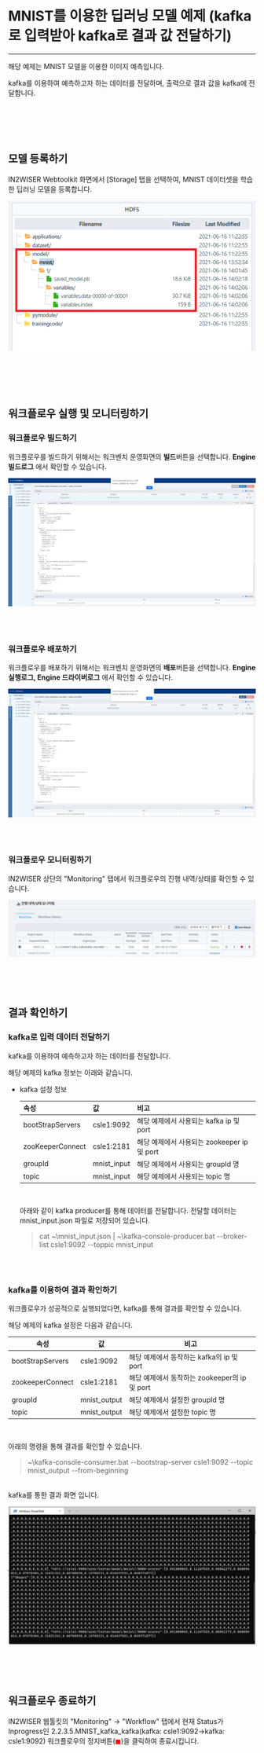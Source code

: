 # MNIST를 이용한 딥러닝 모델 예제 (kafka로 입력받아 kafka로 결과 값 전달하기) 
---

해당 예제는 MNIST 모델을 이용한 이미지 예측입니다. 

kafka를 이용하여 예측하고자 하는 데이터를 전달하며, 출력으로 결과 값을 kafka에 전달합니다.

<br/><br/>

<br/>


## 모델 등록하기 
IN2WISER Webtoolkit 화면에서 [Storage] 탭을 선택하여, MNIST 데이터셋을 학습한 딥러닝 모델을 등록합니다.

![모델등록하기](./images/2.2.3.1.register_model.png)

<br/><br/>

<br/>

## 워크플로우 실행 및 모니터링하기
<h3>워크플로우 빌드하기</h3>

워크플로우를 빌드하기 위해서는 워크벤치 운영화면의 <b>빌드</b>버튼을 선택합니다. <b>Engine 빌드로그</b> 에서 확인할 수 있습니다.

![워크플로우 빌드](./images/2.2.3.5.workflow_build.png)

<br/><br/>

<h3>워크플로우 배포하기</h3>

워크플로우를 배포하기 위해서는 워크벤치 운영화면의 <b>배포</b>버튼을 선택합니다. <b>Engine 실행로그, Engine 드라이버로그</b> 에서 확인할 수 있습니다.

![워크플로우 배포](./images/2.2.3.5.workflow_deploy.png)

<br/><br/>

<h3>워크플로우 모니터링하기</h3>

IN2WISER 상단의 "Monitoring" 탭에서 워크플로우의 진행 내역/상태를 확인할 수 있습니다.

![워크플로우 모니터링](./images/2.2.3.5.monitoring_workflow.png)

<br/>

<br/>

<br/>

## 결과 확인하기
<h3> kafka로 입력 데이터 전달하기</h3>

kafka를 이용하여 예측하고자 하는 데이터를 전달합니다.

해당 예제의 kafka 정보는 아래와 같습니다.

* kafka 설정 정보

  | 속성             | 값          | 비고                                        |
  | ---------------- | ----------- | ------------------------------------------- |
  | bootStrapServers | csle1:9092  | 해당 예제에서 사용되는 kafka ip 및 port     |
  | zooKeeperConnect | csle1:2181  | 해당 예제에서 사용되는 zookeeper ip 및 port |
  | groupId          | mnist_input | 해당 예제에서 사용되는 groupId 명           |
  | topic            | mnist_input | 해당 예제에서 사용되는 topic 명             |

  <br/>

  아래와 같이 kafka producer를 통해 데이터를 전달합니다. 전달할 데이터는 mnist_input.json 파일로 저장되어 있습니다.

  > cat ~\mnist_input.json | ~\kafka-console-producer.bat --broker-list csle1:9092 --toppic mnist_input

<br/>

<br/>

<h3>kafka를 이용하여 결과 확인하기</h3>

워크플로우가 성공적으로 실행되었다면, kafka를 통해 결과를 확인할 수 있습니다.  

해당 예제의 kafka 설정은 다음과 같습니다.

| 속성             | 값           | 비고                                          |
| ---------------- | ------------ | --------------------------------------------- |
| bootStrapServers | csle1:9092   | 해당 예제에서 동작하는 kafka의 ip 및 port     |
| zookeeperConnect | csle1:2181   | 해당 예제에서 동작하는 zookeeper의 ip 및 port |
| groupId          | mnist_output | 해당 예제에서 설정한 groupId 명               |
| topic            | mnist_output | 해당 예제에서 설정한 topic 명                 |

<br/>

아래의 명령을 통해 결과를 확인할 수 있습니다.

> ~\kafka-console-consumer.bat --bootstrap-server csle1:9092 --topic mnist_output --from-beginning

<br/>kafka를 통한 결과 화면 입니다.

![kafka결과 화면](./images/2.2.3.5.result_kafka.png)

<br/>

<br/>

<br/>

## 워크플로우 종료하기
IN2WISER  웹툴킷의 "Monitoring" -> "Workflow" 탭에서 현재 Status가 Inprogress인 2.2.3.5.MNIST_kafka_kafka(kafka: csle1:9092->kafka: csle1:9092) 워크플로우의 정지버튼(<span style="color:red">&#9724;</span>)을 클릭하여 종료시킵니다.

<br/>

<br/>

<br/>